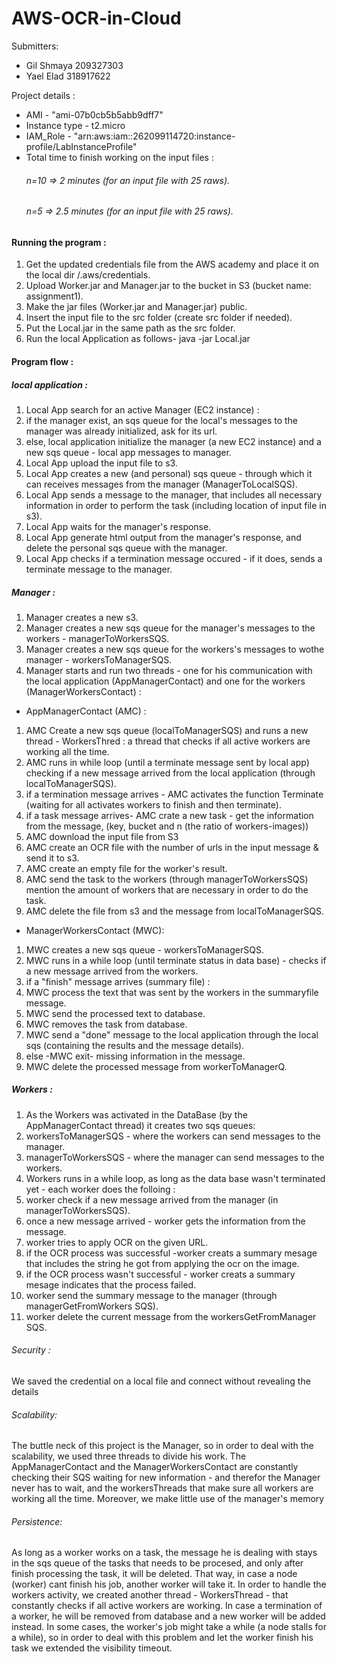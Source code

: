 # AWS-OCR-in-Cloud
Submitters:
- Gil Shmaya 209327303
- Yael Elad 318917622


Project details :
- AMI - "ami-07b0cb5b5abb9dff7"
- Instance type  - t2.micro
- IAM_Role - "arn:aws:iam::262099114720:instance-profile/LabInstanceProfile"
- Total time to finish working on the input files :
  ###### n=10 => 2 minutes (for an input file with 25 raws).
  ###### n=5 => 2.5 minutes (for an input file with 25 raws).
  
#### Running the program :
1. Get the updated credentials file from the AWS academy and place it on the local dir /.aws/credentials.
2. Upload Worker.jar and Manager.jar to the bucket in S3 (bucket name: assignment1).
3. Make the jar files (Worker.jar and Manager.jar) public.
4. Insert the input file to the src folder (create src folder if needed).
5. Put the Local.jar in the same path as the src folder. 
6. Run the local Application as follows- java -jar Local.jar <inputFileName> <outputFileName> <n> <terminate>


#### Program flow :
##### local application  :
 
1. Local App search for an active Manager (EC2 instance) :
2. if the manager exist, an sqs queue for the local's messages to the manager was already initialized, ask for its url.
3. else, local application initialize the manager (a new EC2 instance) and a new sqs queue - local app messages to manager.
4. Local App upload the input file to s3.
5. Local App creates a new (and personal) sqs queue - through which it can receives messages from the manager (ManagerToLocalSQS).
6. Local App sends a message to the manager, that includes all necessary information in order to perform the task (including location of input file in s3).
7. Local App waits for the manager's response.
8. Local App generate html output from the manager's response, and delete the personal sqs queue with the manager.
9. Local App checks if a termination message occured - if it does, sends a terminate message to the manager.



##### Manager :
1. Manager creates a new s3.
2. Manager creates a new sqs queue for the manager's messages to the workers - managerToWorkersSQS.
3. Manager creates a new sqs queue for the workers's messages to wothe manager - workersToManagerSQS.
4. Manager starts and run two threads - one for his communication with the local application (AppManagerContact) and one for the workers (ManagerWorkersContact) : 

* AppManagerContact (AMC) :

1. AMC Create a new sqs queue (localToManagerSQS) and runs a new thread - WorkersThred : a thread that checks if all active workers are working all the time. 
2. AMC runs in while loop (until a terminate message sent by local app) checking if a new message arrived from the local application (through localToManagerSQS).
3. if a termination message arrives - AMC activates the function Terminate (waiting for all activates workers to finish and then terminate).
4. if a task message arrives- AMC crate a new task - get the information from the message, (key, bucket and n (the ratio of workers-images))
5. AMC download the input file from S3
6. AMC create an OCR file with the number of urls in the input message & send it to s3.
7. AMC create an empty file for the worker's result.
8. AMC send the task to the workers (through managerToWorkersSQS) mention the amount of workers that are necessary in order to do the task.
9. AMC delete the file from s3 and the message from localToManagerSQS. 

* ManagerWorkersContact (MWC):

1. MWC creates a new sqs queue - workersToManagerSQS.
2. MWC runs in a while loop (until terminate status in data base) - checks if a new message arrived from the workers.
3. if a "finish" message arrives (summary file) :
4. MWC process the text that was sent by the workers in the summaryfile message.
5. MWC send the processed text to database.
6. MWC removes the task from database.
7. MWC send a "done" message to the local application through the local sqs (containing the results and the message details).
8. else -MWC exit- missing information in the message. 
9. MWC delete the processed message from workerToManagerQ. 


##### Workers :

1. As the Workers was activated in the DataBase (by the AppManagerContact thread) it creates two sqs queues:
2. workersToManagerSQS - where the workers can send messages to the manager.
3. managerToWorkersSQS - where the manager can send messages to the workers.
4. Workers runs in a while loop, as long as the data base wasn't terminated yet - each worker does the folloing :
5. worker check if a new message arrived from the manager (in managerToWorkersSQS).
6. once a new message arrived - worker gets the information from the message.
7. worker tries to apply OCR on the given URL.
8. if the OCR process was successful -worker creats a summary mesage that includes the string he got from applying the ocr on the image.
9. if the OCR process wasn't successful - worker creats a summary mesage indicates that the process failed.
10. worker send the summary message to the manager (through managerGetFromWorkers SQS).
11. worker delete the current message from the workersGetFromManager SQS. 



###### Security : 
We saved the credential on a local file and connect without revealing the details

###### Scalability: 

The buttle neck of this project is the Manager, so in order to deal with the scalability, we used three threads to divide his work. 
The AppManagerContact and the ManagerWorkersContact are constantly checking their SQS waiting for new information - and therefor the Manager never has to wait, and the workersThreads that make sure all workers are working all the time.
Moreover, we make little use of the manager's memory

###### Persistence:

As long as a worker works on a task, the message he is dealing with stays in the sqs queue of the tasks that needs to be procesed, and only after finish processing the task, it will be deleted. That way, in case a node (worker) cant finish his job, another worker will take it. 
In order to handle the workers activity, we created another thread - WorkersThread - that constantly checks if all active workers are working. In case a termination of a worker, he will be removed from database and a new worker will be added instead. 
In some cases, the worker's job might take a while (a node stalls for a while), so in order to deal with this problem and let the worker finish his task we extended the visibility timeout.

